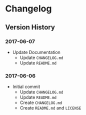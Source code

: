 # Changelog
## Version History
### 2017-06-07
* Update Documentation
  * Update `CHANGELOG.md`
  * Update `README.md`
### 2017-06-06
* Initial commit
  * Update `CHANGELOG.md`
  * Update `README.md`
  * Create `CHANGELOG.md`
  * Create `README.md` and `LICENSE`
